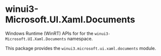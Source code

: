<!-- warning: Please don't edit this file. It was automatically generated. -->

# winui3-Microsoft.UI.Xaml.Documents

Windows Runtime (WinRT) APIs for for the `winui3-Microsoft.UI.Xaml.Documents` namespace.

This package provides the `winui3.microsoft.ui.xaml.documents` module.
